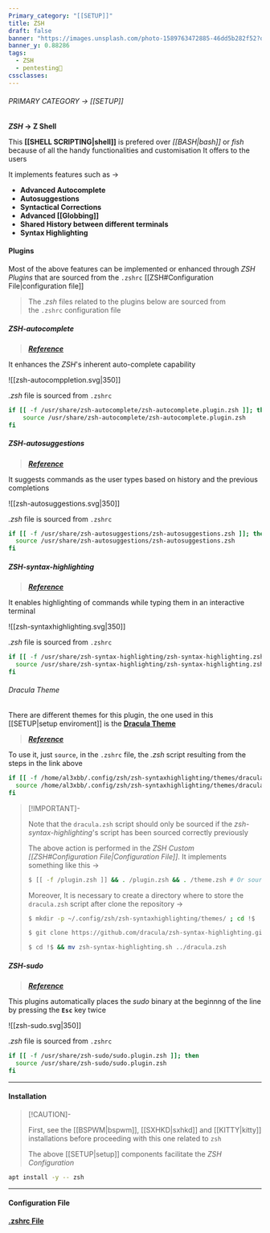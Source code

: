 ```yaml
---
Primary_category: "[[SETUP]]"
title: ZSH
draft: false
banner: "https://images.unsplash.com/photo-1589763472885-46dd5b282f52?q=80&w=1748&auto=format&fit=crop&ixlib=rb-4.0.3&ixid=M3wxMjA3fDB8MHxwaG90by1wYWdlfHx8fGVufDB8fHx8fA%3D%3D"
banner_y: 0.88286
tags:
  - ZSH
  - pentesting👹
cssclasses:
---
```


###### PRIMARY CATEGORY → [[SETUP]]

**_ZSH_ → Z Shell**

This **[[SHELL SCRIPTING|shell]]** is prefered over _[[BASH|bash]]_ or _fish_ because of all the handy functionalities and customisation It offers to the users

It implements features such as →

- **Advanced Autocomplete**
- **Autosuggestions**
- **Syntactical Corrections**
- **Advanced [[Globbing]]**
- **Shared History between different terminals**
- **Syntax Highlighting**

#### Plugins

Most of the above features can be implemented or enhanced through _ZSH Plugins_ that are sourced from the `.zshrc` [[ZSH#Configuration File|configuration file]]

> The _.zsh_ files related to the plugins below are sourced from the `.zshrc` configuration file

##### ZSH-autocomplete

> ***[Reference](https://github.com/marlonrichert/zsh-autocomplete)***

It enhances the _ZSH_'s inherent auto-complete capability

![[zsh-autocomppletion.svg|350]]

_.zsh_ file is sourced from `.zshrc`

```bash
if [[ -f /usr/share/zsh-autocomplete/zsh-autocomplete.plugin.zsh ]]; then
	source /usr/share/zsh-autocomplete/zsh-autocomplete.plugin.zsh
fi
```

##### ZSH-autosuggestions

> ***[Reference](https://github.com/zsh-users/zsh-autosuggestions/tree/master)***

It suggests commands as the user types based on history and the previous completions

![[zsh-autosuggestions.svg|350]]

_.zsh_ file is sourced from `.zshrc`

```bash
if [[ -f /usr/share/zsh-autosuggestions/zsh-autosuggestions.zsh ]]; then
  source /usr/share/zsh-autosuggestions/zsh-autosuggestions.zsh
fi
```

##### ZSH-syntax-highlighting

> ***[Reference](https://github.com/zsh-users/zsh-syntax-highlighting)***

It enables highlighting of commands while typing them in an interactive terminal

![[zsh-syntaxhighlighting.svg|350]]

_.zsh_ file is sourced from `.zshrc`

```bash
if [[ -f /usr/share/zsh-syntax-highlighting/zsh-syntax-highlighting.zsh ]]; then
  source /usr/share/zsh-syntax-highlighting/zsh-syntax-highlighting.zsh
fi
```

###### Dracula Theme

There are different themes for this plugin, the one used in this [[SETUP|setup enviroment]] is the **[Dracula Theme](https://github.com/dracula/dracula-theme)**

> ***[Reference](https://draculatheme.com/zsh-syntax-highlighting)***

To use it, just `source`, in the `.zshrc` file, the _.zsh_ script resulting from the steps in the link above 

```bash
if [[ -f /home/al3xbb/.config/zsh/zsh-syntaxhighlighting/themes/dracula.zsh ]] ; then
  source /home/al3xbb/.config/zsh/zsh-syntaxhighlighting/themes/dracula.zsh
fi
```

> [!IMPORTANT]-
> 
> Note that the `dracula.zsh` script should only be sourced if the _zsh-syntax-highlighting_'s script has been sourced correctly previously
>
> The above action is performed in the _ZSH Custom [[ZSH#Configuration File|Configuration File]]_. It implements something like this →
>
> ```bash
> $ [[ -f /plugin.zsh ]] && . /plugin.zsh && . /theme.zsh # Or source
> ```
>
>
> Moreover, It is necessary to create a directory where to store the `dracula.zsh` script after clone the repository →
>
> ```bash
> $ mkdir -p ~/.config/zsh/zsh-syntaxhighlighting/themes/ ; cd !$
> ```
>```bash
> $ git clone https://github.com/dracula/zsh-syntax-highlighting.git dracula
>```
> ```bash
> $ cd !$ && mv zsh-syntax-highlighting.sh ../dracula.zsh
> ```

##### ZSH-sudo

> ***[Reference](https://github.com/ohmyzsh/ohmyzsh/blob/master/plugins/sudo/sudo.plugin.zsh)***

This plugins automatically places the _sudo_ binary at the beginnng of the line by pressing the **`Esc`** key twice

![[zsh-sudo.svg|350]]

_.zsh_ file is sourced from `.zshrc`

```bash
if [[ -f /usr/share/zsh-sudo/sudo.plugin.zsh ]]; then
  source /usr/share/zsh-sudo/sudo.plugin.zsh
fi
```

---

#### Installation

> [!CAUTION]-
>
> First, see the [[BSPWM|bspwm]], [[SXHKD|sxhkd]] and  [[KITTY|kitty]] installations before proceeding with this one related to `zsh`
>
> The above [[SETUP|setup]] components facilitate the _ZSH Configuration_
>

```bash
apt install -y -- zsh
```

---

#### Configuration File

**[.zshrc File](https://pastebin.com/sg98cGRu)**